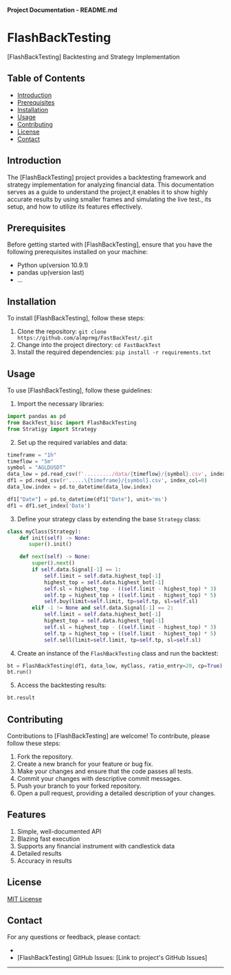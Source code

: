 **Project Documentation - README.md**

# FlashBackTesting

[FlashBackTesting] Backtesting and Strategy Implementation

## Table of Contents

- [Introduction](#introduction)
- [Prerequisites](#prerequisites)
- [Installation](#installation)
- [Usage](#usage)
- [Contributing](#contributing)
- [License](#License)
- [Contact](#contact)

## Introduction

The [FlashBackTesting] project provides a backtesting framework and strategy implementation for analyzing financial data. This documentation serves as a guide to understand the project,it enables it to show highly accurate results by using smaller frames and simulating the live test., its setup, and how to utilize its features effectively.

## Prerequisites

Before getting started with [FlashBackTesting], ensure that you have the following prerequisites installed on your machine:

- Python up(version 10.9.1)
- pandas up(version last)
- ...

## Installation

To install [FlashBackTesting], follow these steps:

1. Clone the repository: `git clone https://github.com/almprmg/FastBackTest/.git`
2. Change into the project directory: `cd FastBackTest`
3. Install the required dependencies: `pip install -r requirements.txt`

## Usage

To use [FlashBackTesting], follow these guidelines:

1. Import the necessary libraries:
```python
import pandas as pd
from BackTest_bisc import FlashBackTesting
from Stratigy import Strategy
```

2. Set up the required variables and data:
```python
timeframe = "1h"
timeflow = "5m"
symbol = "AGLDUSDT"
data_low = pd.read_csv(f'........./data/{timeflow}/{symbol}.csv', index_col=0)
df1 = pd.read_csv(r'.....\{timeframe}/{symbol}.csv', index_col=0)
data_low.index = pd.to_datetime(data_low.index)

df1["Date"] = pd.to_datetime(df1["Date"], unit='ms')
df1 = df1.set_index('Date')
```

3. Define your strategy class by extending the base `Strategy` class:
```python
class myClass(Strategy):
    def init(self) -> None:
       super().init()

    def next(self) -> None:
        super().next()
        if self.data.Signal[-1] == 1:
            self.limit = self.data.highest_top[-1]
            highest_top = self.data.highest_bot[-1]
            self.sl = highest_top - ((self.limit - highest_top) * 3)
            self.tp = highest_top + ((self.limit - highest_top) * 5)
            self.buy(limit=self.limit, tp=self.tp, sl=self.sl)
        elif -1 != None and self.data.Signal[-1] == 2:
            self.limit = self.data.highest_bot[-1]
            highest_top = self.data.highest_top[-1]
            self.sl = highest_top - ((self.limit - highest_top) * 3)
            self.tp = highest_top + ((self.limit - highest_top) * 5)
            self.sell(limit=self.limit, tp=self.tp, sl=self.sl)
```

4. Create an instance of the `FlashBackTesting` class and run the backtest:
```python
bt = FlashBackTesting(df1, data_low, myClass, ratio_entry=20, cp=True)
bt.run()
```

5. Access the backtesting results:
```python
bt.result
```

## Contributing

Contributions to [FlashBackTesting] are welcome! To contribute, please follow these steps:

1. Fork the repository.
2. Create a new branch for your feature or bug fix.
3. Make your changes and ensure that the code passes all tests.
4. Commit your changes with descriptive commit messages.
5. Push your branch to your forked repository.
6. Open a pull request, providing a detailed description of your changes.
## Features
1. Simple, well-documented API
2. Blazing fast execution
3. Supports any financial instrument with candlestick data
3. Detailed results
4. Accuracy in results
## License
[MIT License](LICENSE)

## Contact

For any questions or feedback, please contact:

- [Hareth AL-Maqtari]: [Email****]
- [FlashBackTesting] GitHub Issues: [Link to project's GitHub Issues]

---